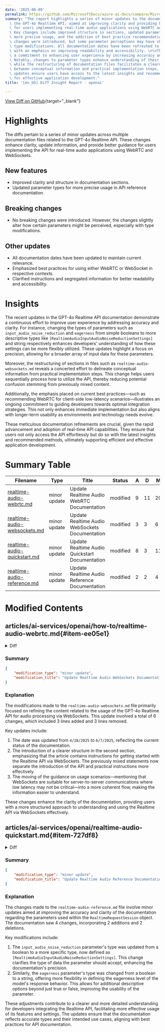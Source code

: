 ```yaml
---
date: '2025-06-09'
permalink: https://github.com/MicrosoftDocs/azure-ai-docs/compare/MicrosoftDocs:0565698...MicrosoftDocs:35b42f4
summary: "The report highlights a series of minor updates to the documentation for\
  \ the GPT-4o Realtime API, aimed at improving clarity and providing better guidance\
  \ for users implementing real-time audio applications using WebRTC and WebSockets.\
  \ Key changes include improved structure in sections, updated parameter types for\
  \ more precise usage, and the addition of best practice recommendations.\n\nNo breaking\
  \ changes were introduced, but some parameter perceptions may have shifted due to\
  \ type modifications. All documentation dates have been refreshed to ensure relevance,\
  \ with an emphasis on improving readability and accessibility. \n\nThe updates reflect\
  \ a commitment to enhancing user experience by increasing accuracy and clarity.\
  \ Notably, changes to parameter types enhance understanding of their flexible use,\
  \ while the restructuring of documentation files facilitates a clearer distinction\
  \ between conceptual information and practical implementation steps. Overall, these\
  \ updates ensure users have access to the latest insights and recommended methods\
  \ for effective application development."
title: '[en_US] Diff Insight Report - openai'

---
```


[View Diff on GitHub](https://github.com/MicrosoftDocs/azure-ai-docs/compare/MicrosoftDocs:0565698...MicrosoftDocs:35b42f4){target="_blank"}

# Highlights
The diffs pertain to a series of minor updates across multiple documentation files related to the GPT-4o Realtime API. These changes enhance clarity, update information, and provide better guidance for users implementing the API for real-time audio applications using WebRTC and WebSockets.

## New features
- Improved clarity and structure in documentation sections.
- Updated parameter types for more precise usage in API reference documentation.

## Breaking changes
- No breaking changes were introduced. However, the changes slightly alter how certain parameters might be perceived, especially with type modifications.

## Other updates
- All documentation dates have been updated to maintain current relevance.
- Emphasized best practices for using either WebRTC or WebSocket in respective contexts.
- Clarified instructions and segregated information for better readability and accessibility.

# Insights
The recent updates in the GPT-4o Realtime API documentation demonstrate a continuous effort to improve user experience by addressing accuracy and clarity. For instance, changing the types of parameters such as `input_audio_noise_reduction` and `eagerness` from simple booleans to more descriptive types like `[RealtimeAudioInputAudioNoiseReductionSettings]` and string respectively enhances developers' understanding of how these settings can be more flexibly utilized. These updates highlight a focus on precision, allowing for a broader array of input data for these parameters.

Moreover, the restructuring of sections in files such as `realtime-audio-websockets.md` reveals a concerted effort to delineate conceptual information from practical implementation steps. This change helps users sequentially process how to utilize the API, thereby reducing potential confusion stemming from previously mixed content.

Additionally, the emphasis placed on current best practices—such as recommending WebRTC for client-side low-latency scenarios—illustrates an ongoing commitment to guiding developers towards optimal integration strategies. This not only enhances immediate implementation but also aligns with longer-term usability as environments and technology needs evolve.

These meticulous documentation refinements are crucial, given the rapid advancement and adoption of real-time API capabilities. They ensure that users not only access the API effortlessly but do so with the latest insights and recommended methods, ultimately supporting efficient and effective application development.

# Summary Table
|  Filename  | Type |    Title    | Status | A  | D  | M  |
|------------|------|-------------|--------|----|----|----|
| [realtime-audio-webrtc.md](#item-ee05e1) | minor update | Update Realtime Audio WebRTC Documentation | modified | 9 | 11 | 20 | 
| [realtime-audio-websockets.md](#item-568961) | minor update | Update Realtime Audio WebSockets Documentation | modified | 3 | 3 | 6 | 
| [realtime-audio-quickstart.md](#item-727df8) | minor update | Update Realtime Audio Quickstart Documentation | modified | 8 | 3 | 11 | 
| [realtime-audio-reference.md](#item-276d51) | minor update | Update Realtime Audio Reference Documentation | modified | 2 | 2 | 4 | 


# Modified Contents
## articles/ai-services/openai/how-to/realtime-audio-webrtc.md{#item-ee05e1}

<details>
<summary>Diff</summary>
````diff
@@ -5,7 +5,7 @@ description: Learn how to use the GPT-4o Realtime API for speech and audio via W
 manager: nitinme
 ms.service: azure-ai-openai
 ms.topic: how-to
-ms.date: 4/28/2025
+ms.date: 6/7/2025
 author: eric-urban
 ms.author: eur
 ms.custom: references_regions
@@ -44,16 +44,16 @@ Before you can use GPT-4o real-time audio, you need:
 
 - An Azure subscription - <a href="https://azure.microsoft.com/free/cognitive-services" target="_blank">Create one for free</a>.
 - An Azure OpenAI resource created in a [supported region](#supported-models). For more information, see [Create a resource and deploy a model with Azure OpenAI](create-resource.md).
-- You need a deployment of the `gpt-4o-realtime-preview` or `gpt-4o-mini-realtime-preview` model in a supported region as described in the [supported models](#supported-models) section. You can deploy the model from the [Azure AI Foundry model catalog](../../../ai-foundry/how-to/model-catalog-overview.md) or from your project in Azure AI Foundry portal. 
+- You need a deployment of the `gpt-4o-realtime-preview` or `gpt-4o-mini-realtime-preview` model in a supported region as described in the [supported models](#supported-models) section in this article. You can deploy the model from the [Azure AI Foundry model catalog](../../../ai-foundry/how-to/model-catalog-overview.md) or from your project in Azure AI Foundry portal. 
 
 ## Connection and authentication
 
 You use different URLs to get an ephemeral API key and connect to the Realtime API via WebRTC. The URLs are constructed as follows:
 
 | URL | Description | 
 |---|---|
-| Sessions URL | The `/realtime/sessions` URL is used to get an ephemeral API key. The sessions URL includes the Azure OpenAI resource URL, deployment name, the `/realtime/sessions` path, and the API version.<br/><br/>You should use API version `2025-04-01-preview` in the URL.<br/><br/>For an example and more information, see the [Sessions URL](#sessions-url) section below.|
-| WebRTC URL | The WebRTC URL is used to establish a WebRTC peer connection with the Realtime API. The WebRTC URL includes the region and the `realtimeapi-preview.ai.azure.com/v1/realtimertc` path.<br/><br/>The supported regions are `eastus2` and `swedencentral`.<br/><br/>For an example and more information, see the [Sessions URL](#webrtc-url) section below.|
+| Sessions URL | The `/realtime/sessions` URL is used to get an ephemeral API key. The sessions URL includes the Azure OpenAI resource URL, deployment name, the `/realtime/sessions` path, and the API version.<br/><br/>You should use API version `2025-04-01-preview` in the URL.<br/><br/>For an example and more information, see the [Sessions URL](#sessions-url) section in this article.|
+| WebRTC URL | The WebRTC URL is used to establish a WebRTC peer connection with the Realtime API. The WebRTC URL includes the region and the `realtimeapi-preview.ai.azure.com/v1/realtimertc` path.<br/><br/>The supported regions are `eastus2` and `swedencentral`.<br/><br/>For an example and more information, see the [Sessions URL](#webrtc-url) section in this article.|
 
 ### Sessions URL
 Here's an example of a well-constructed `realtime/sessions` URL that you use to get an ephemeral API key:
@@ -156,7 +156,7 @@ The sample code is an HTML page that allows you to start a session with the GPT-
     		
             // The deployment name might not be the same as the model name.
             const DEPLOYMENT = "gpt-4o-mini-realtime-preview"
-    		    const VOICE = "verse"
+    		const VOICE = "verse"
     
             async function StartSession() {
                 try {
@@ -170,8 +170,6 @@ The sample code is an HTML page that allows you to start a session with the GPT-
                     const response = await fetch(SESSIONS_URL, {
                         method: "POST",
                         headers: {
-                            // The Authorization header is commented out because
-                            // currently it isn't supported with the sessions API. 
                             //"Authorization": `Bearer ${ACCESS_TOKEN}`,
                             "api-key": API_KEY,
                             "Content-Type": "application/json"
@@ -188,13 +186,13 @@ The sample code is an HTML page that allows you to start a session with the GPT-
     
                     const data = await response.json();
     				
-            				const sessionId = data.id;
-            				const ephemeralKey = data.client_secret?.value; 
-            				console.error("Ephemeral key:", ephemeralKey);
+                    const sessionId = data.id;
+                    const ephemeralKey = data.client_secret?.value; 
+                    console.error("Ephemeral key:", ephemeralKey);
     				
                     // Mask the ephemeral key in the log message.
                     logMessage("Ephemeral Key Received: " + "***");
-    		            logMessage("WebRTC Session Id = " + sessionId );
+    		        logMessage("WebRTC Session Id = " + sessionId );
                     
                     // Set up the WebRTC connection using the ephemeral key.
                     init(ephemeralKey); 
````
</details>

### Summary

```json
{
    "modification_type": "minor update",
    "modification_title": "Update Realtime Audio WebRTC Documentation"
}
```

### Explanation
The recent modifications to the file `realtime-audio-webrtc.md` focused on enhancing the documentation pertaining to the usage of the GPT-4o Realtime API for speech and audio via WebRTC. The changes involved both the addition and deletion of text, resulting in a total of 20 changes, with 9 new lines added and 11 lines removed.

Key updates include:
1. Updating the date to reflect the current context, changing from `4/28/2025` to `6/7/2025`.
2. Clarifying guidelines about the deployment of the `gpt-4o-realtime-preview` or `gpt-4o-mini-realtime-preview` models, ensuring that references to supported models link back correctly within the article for better navigation.
3. Adjustments in the explanations regarding the construction of Sessions and WebRTC URLs, specifying that users should refer to the article itself for supported regions and details related to session management, thereby improving user comprehension and accessibility of information.

These refinements contribute to maintaining the accuracy and relevance of the documentation, improving user experience for those implementing the Realtime API.

## articles/ai-services/openai/how-to/realtime-audio-websockets.md{#item-568961}

<details>
<summary>Diff</summary>
````diff
@@ -5,7 +5,7 @@ description: Learn how to use the GPT-4o Realtime API for speech and audio via W
 manager: nitinme
 ms.service: azure-ai-openai
 ms.topic: how-to
-ms.date: 4/28/2025
+ms.date: 6/7/2025
 author: eric-urban
 ms.author: eur
 ms.custom: references_regions
@@ -18,9 +18,9 @@ recommendations: false
 
 Azure OpenAI GPT-4o Realtime API for speech and audio is part of the GPT-4o model family that supports low-latency, "speech in, speech out" conversational interactions. 
 
-You can use the Realtime API via WebRTC or WebSocket to send audio input to the model and receive audio responses in real time. Follow the instructions in this article to get started with the Realtime API via WebSockets.
+You can use the Realtime API via WebRTC or WebSocket to send audio input to the model and receive audio responses in real time. 
 
-Use the Realtime API via WebSockets in server-to-server scenarios where low latency isn't a requirement.
+Follow the instructions in this article to get started with the Realtime API via WebSockets. Use the Realtime API via WebSockets in server-to-server scenarios where low latency isn't a requirement.
 
 > [!TIP] 
 > In most cases, we recommend using the [Realtime API via WebRTC](./realtime-audio-webrtc.md) for real-time audio streaming in client-side applications such as a web application or mobile app. WebRTC is designed for low-latency, real-time audio streaming and is the best choice for most use cases.
````
</details>

### Summary

```json
{
    "modification_type": "minor update",
    "modification_title": "Update Realtime Audio WebSockets Documentation"
}
```

### Explanation
The modifications made to the `realtime-audio-websockets.md` file primarily focused on refining the content related to the usage of the GPT-4o Realtime API for audio processing via WebSockets. This update involved a total of 6 changes, which included 3 lines added and 3 lines removed.

Key updates include:
1. The date was updated from `4/28/2025` to `6/7/2025`, reflecting the current status of the documentation.
2. The introduction of a clearer structure in the second section, emphasizing that the article contains instructions for getting started with the Realtime API via WebSockets. The previously mixed statements now separate the introduction of the API and practical instructions more effectively.
3. The moving of the guidance on usage scenarios—mentioning that WebSockets are suitable for server-to-server communications where low latency may not be critical—into a more coherent flow, making the information easier to understand.

These changes enhance the clarity of the documentation, providing users with a more structured approach to understanding and using the Realtime API via WebSockets effectively.

## articles/ai-services/openai/realtime-audio-quickstart.md{#item-727df8}

<details>
<summary>Diff</summary>
````diff
@@ -5,7 +5,7 @@ description: Learn how to use GPT-4o Realtime API for speech and audio with Azur
 manager: nitinme
 ms.service: azure-ai-openai
 ms.topic: how-to
-ms.date: 5/23/2025
+ms.date: 6/7/2025
 author: eric-urban
 ms.author: eur
 ms.custom: references_regions, ignite-2024
@@ -17,9 +17,14 @@ recommendations: false
 
 [!INCLUDE [Feature preview](includes/preview-feature.md)]
 
-Azure OpenAI GPT-4o Realtime API for speech and audio is part of the GPT-4o model family that supports low-latency, "speech in, speech out" conversational interactions. The GPT-4o audio `realtime` API is designed to handle real-time, low-latency conversational interactions, making it a great fit for use cases involving live interactions between a user and a model, such as customer support agents, voice assistants, and real-time translators.
+Azure OpenAI GPT-4o Realtime API for speech and audio is part of the GPT-4o model family that supports low-latency, "speech in, speech out" conversational interactions. 
 
-Most users of the Realtime API need to deliver and receive audio from an end-user in real time, including applications that use WebRTC or a telephony system. The Realtime API isn't designed to connect directly to end user devices and relies on client integrations to terminate end user audio streams. 
+You can use the Realtime API via WebRTC or WebSocket to send audio input to the model and receive audio responses in real time. 
+
+Follow the instructions in this article to get started with the Realtime API via WebSockets. Use the Realtime API via WebSockets in server-to-server scenarios where low latency isn't a requirement.
+
+> [!TIP] 
+> In most cases, we recommend using the [Realtime API via WebRTC](./how-to/realtime-audio-webrtc.md) for real-time audio streaming in client-side applications such as a web application or mobile app. WebRTC is designed for low-latency, real-time audio streaming and is the best choice for most use cases.
 
 ## Supported models
 
````
</details>

### Summary

```json
{
    "modification_type": "minor update",
    "modification_title": "Update Realtime Audio Quickstart Documentation"
}
```

### Explanation
The recent modifications made to the `realtime-audio-quickstart.md` documentation focused on improving the clarity and user guidance for utilizing the GPT-4o Realtime API for audio applications. This update resulted in 11 changes, including the addition of 8 lines and the removal of 3 lines.

Key enhancements include:
1. The date was updated from `5/23/2025` to `6/7/2025`, ensuring that the documentation remains current.
2. The introduction of a clearer segmentation of information related to the Realtime API’s capabilities, removing redundancy about its ability to handle real-time, low-latency interactions. 
3. New instructions were added, emphasizing the ability to utilize the Realtime API via WebRTC or WebSocket for sending audio input and receiving audio responses in real time. This change supports better understanding for users looking to integrate the API into their applications.
4. A specific recommendation for using the Realtime API via WebRTC for client-side applications was highlighted, reinforcing best practices for low-latency audio streaming scenarios.

These changes collectively enhance the comprehensibility and practical applicability of the documentation, aiding users in effectively leveraging the capabilities of the Realtime API in their projects.

## articles/ai-services/openai/realtime-audio-reference.md{#item-276d51}

<details>
<summary>Diff</summary>
````diff
@@ -1390,7 +1390,7 @@ You use the `RealtimeRequestSession` object when you want to update the session
 | voice | [RealtimeVoice](#realtimevoice) | The voice used for the model response for the session.<br><br>Once the voice is used in the session for the model's audio response, it can't be changed. | 
 | input_audio_format | [RealtimeAudioFormat](#realtimeaudioformat) | The format for the input audio. | 
 | output_audio_format | [RealtimeAudioFormat](#realtimeaudioformat) | The format for the output audio. |
-| input_audio_noise_reduction | boolean | Configuration for input audio noise reduction. This can be set to null to turn off. Noise reduction filters audio added to the input audio buffer before it is sent to VAD and the model. Filtering the audio can improve VAD and turn detection accuracy (reducing false positives) and model performance by improving perception of the input audio.<br><br>This property is nullable.| 
+| input_audio_noise_reduction | [RealtimeAudioInputAudioNoiseReductionSettings](#realtimeaudioinputaudionoisereductionsettings) | Configuration for input audio noise reduction. This can be set to null to turn off. Noise reduction filters audio added to the input audio buffer before it is sent to VAD and the model. Filtering the audio can improve VAD and turn detection accuracy (reducing false positives) and model performance by improving perception of the input audio.<br><br>This property is nullable.| 
 | input_audio_transcription | [RealtimeAudioInputTranscriptionSettings](#realtimeaudioinputtranscriptionsettings) | The configuration for input audio transcription. The configuration is null (off) by default. Input audio transcription isn't native to the model, since the model consumes audio directly. Transcription runs asynchronously through the `/audio/transcriptions` endpoint and should be treated as guidance of input audio content rather than precisely what the model heard. For additional guidance to the transcription service, the client can optionally set the language and prompt for transcription.<br><br>This property is nullable. |
 | turn_detection | [RealtimeTurnDetection](#realtimeturndetection) | The turn detection settings for the session.<br><br>This property is nullable. |
 | tools | array of [RealtimeTool](#realtimetool) | The tools available to the model for the session. |
@@ -1662,7 +1662,7 @@ Currently, only 'function' tools are supported.
 | silence_duration_ms | string | The duration of silence (in milliseconds) to detect the end of speech. You want to detect the end of speech as soon as possible, but not too soon to avoid cutting off the last part of the speech.<br><br>The model will respond more quickly if you set this value to a lower number, but it might cut off the last part of the speech. If you set this value to a higher number, the model will wait longer to detect the end of speech, but it might take longer to respond.<br><br>Defaults to `500` milliseconds.<br/><br>This property is only applicable for `server_vad` turn detection. |
 | create_response | boolean | Indicates whether the server will automatically create a response when VAD is enabled and speech stops.<br><br>Defaults to `true`. |
 | interrupt_response | boolean | Indicates whether the server will automatically interrupt any ongoing response with output to the default (`auto`) conversation when a VAD start event occurs.<br><br>Defaults to `true`. |
-| eagerness | boolean | The eagerness of the model to respond and interrupt the user. Specify `low` to wait longer for the user to continue speaking. Specify `high` to chunk the audio as soon as possible for quicker responses. The default value is `auto` that's equivalent to medium.<br/><br>This property is only applicable for `server_vad` turn detection. |
+| eagerness | string | The eagerness of the model to respond and interrupt the user. Specify `low` to wait longer for the user to continue speaking. Specify `high` to chunk the audio as soon as possible for quicker responses. The default value is `auto` that's equivalent to medium.<br/><br>This property is only applicable for `server_vad` turn detection. |
 
 ### RealtimeTurnDetectionType
 
````
</details>

### Summary

```json
{
    "modification_type": "minor update",
    "modification_title": "Update Realtime Audio Reference Documentation"
}
```

### Explanation
The changes made to the `realtime-audio-reference.md` file involve minor updates aimed at improving the accuracy and clarity of the documentation regarding the parameters used within the `RealtimeRequestSession` object. The documentation saw 4 changes, incorporating 2 additions and 2 deletions.

Key modifications include:
1. The `input_audio_noise_reduction` parameter's type was updated from a boolean to a more specific type, now defined as `[RealtimeAudioInputAudioNoiseReductionSettings]`. This change clarifies the type of data the parameter should accept, enhancing the documentation's precision.
2. Similarly, the `eagerness` parameter's type was changed from a boolean to a string, offering more flexibility in defining the eagerness level of the model's response behavior. This allows for additional descriptive options beyond just true or false, improving the usability of the parameter.
   
These adjustments contribute to a clearer and more detailed understanding for developers integrating the Realtime API, facilitating more effective usage of its features and settings. The updates ensure that the documentation reflects accurate types and their intended use cases, aligning with best practices for API documentation.


